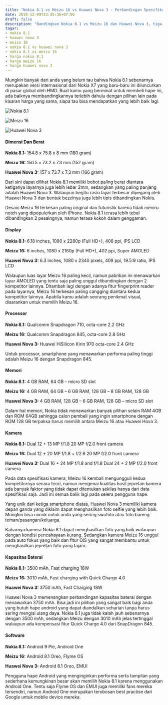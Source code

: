 ```yaml
---
title: "Nokia 8.1 vs Meizu 16 vs Huawei Nova 3 - Perbandingan Spesifikasi"
date: 2018-12-09T23:45:36+07:00
draft: false
description: "Bandingkan Nokia 8.1 vs Meizu 16 dan Huawei Nova 3, tiga smartphone layar lebar di kelas menengah."
tagar:
- nokia 8.1
- huawei nova 3
- meizu 16
- nokia 8.1 vs huawei nova 3
- nokia 8.1 vs meizu 16
- harga nokia 8.1
- harga meizu 16
- harga huawei nova 3
---
```


Mungkin banyak dari anda yang belum tau bahwa Nokia 8.1 sebenarnya merupakan versi internasional dari Nokia X7 yang baru-baru ini diluncurkan di pasar global oleh HMD. Buat kamu yang berminat untuk membeli hape ini, ada baiknya membandingkannya terlebih dahulu dengan pilihan lain pada kisaran harga yang sama, siapa tau bisa mendapatkan yang lebih baik lagi.

![Nokia 8.1](../nokia8.1-vs-meizu16-vs-huawei-nova3/nokia-8.1.jpg)

![Meizu 16](../nokia8.1-vs-meizu16-vs-huawei-nova3/meizu-16.jpg)

![Huawei Nova 3](../nokia8.1-vs-meizu16-vs-huawei-nova3/huawei-nova-3.jpg)

#### Dimensi Dan Berat

**Nokia 8.1:** 154.8 x 75.8 x 8 mm (180 gram)

**Meizu 16:** 150.5 x 73.2 x 7.3 mm (152 gram)

**Huawei Nova 3:** 157 x 73.7 x 7.3 mm (166 gram)

Dari sini dapat dilihat Nokia 8.1 memiliki bobot paling berat diantara ketiganya layarnya juga lebih lebar 2mm, sedangkan yang paling panjang adalah Huawei Nova 3. Walaupun begitu rasio layar terbesar dipegang oleh Huawei Nova 3 dan bentuk bezelnya juga lebih tipis dibandingkan Nokia.

Desain Meizu 16 terkesan paling original dan futuristik karena tidak meniru notch yang dipopulerkan oleh iPhone. Nokia 8.1 terasa lebih tebal dibandingkan 2 pesaingnya, namun terasa kokoh dalam genggaman.

#### Display

**Nokia 8.1:** 6.18 inches, 1080 x 2280p (Full HD+), 408 ppi, IPS LCD

**Meizu 16:** 6 inches, 1080 x 2160p (Full HD+), 402 ppi, Super AMOLED

**Huawei Nova 3:** 6.3 inches, 1080 x 2340 pixels, 409 ppi, 19.5:9 ratio, IPS LCD

Walaupun luas layar Meizu 16 paling kecil, namun pabrikan ini menawarkan layar AMOLED yang tentu saja paling unggul dibandingkan dengan 2 kompetitor lainnya. Ditambah lagi dengan adanya fitur fingerprint reader pada layarnya, Meizu 16 terkesan paling cangging diantara kedua kompetitor lainnya. Apabila kamu adalah seorang penikmat visual, disarankan untuk memilih Meizu 16.

#### Processor

**Nokia 8.1:** Qualcomm Snapdragon 710, octa-core 2.2 GHz

**Meizu 16:** Qualcomm Snapdragon 845, octa-core 2.8 GHz

**Huawei Nova 3:** Huawei HiSilicon Kirin 970 octa-core 2.4 GHz

Untuk processor, smartphone yang menawarkan performa paling tinggi adalah Meizu 16 dengan Snapdragon 845.

#### Memori

**Nokia 8.1:** 4 GB RAM, 64 GB – micro SD slot

**Meizu 16:** 4 GB RAM, 64 GB – 6 GB RAM, 128 GB – 8 GB RAM, 128 GB

**Huawei Nova 3:** 4 GB RAM, 128 GB – 6 GB RAM, 128 GB – micro SD slot

Dalam hal memori, Nokia tidak menawarkan banyak pilihan selain RAM 4GB dan ROM 64GB sehingga calon pembeli yang ingin smartphone dengan ROM 128 GB terpaksa harus memilih antara Meizu 16 atau Huawei Hova 3.

#### Kamera

**Nokia 8.1:** Dual 12 + 13 MP f/1.8
20 MP f/2.0 front camera

**Meizu 16:** Dual 12 + 20 MP f/1.8 + f/2.6
20 MP f/2.0 front camera

**Huawei Nova 3:** Dual 16 + 24 MP f/1.8 and f/1.8
Dual 24 + 2 MP f/2.0 front camera

Pada data spesifikasi kamera, Meizu 16 kembali mengungguli kedua kompetitornya secara teori, namun mengenai kualitas hasil jepretan kamera ada banyak faktor yang tidak dapat ditentukan sekilas hanya dari data spesifikasi saja. Jadi ini semua balik lagi pada selera pengguna hape. 

Yang unik dari ketiga smartphone diatas, Huawei Nova 3 memiliki  kamera depan ganda yang diklaim dapat menghasilkan foto selfie yang lebih baik. Mungkin bisa cocok untuk anda yang sering swafoto atau foto bareng teman/pasangan/keluarga.

Kabarnya kamera Nokia 8.1 dapat menghasilkan foto yang baik walaupun dengan kondisi pencahayaan kurang. Sedangkan kamera Meizu 16 unggul pada auto fokus yang baik dan fitur OIS yang sangat membantu untuk menghasilkan jepretan foto yang tajam.

#### Kapasitas Baterai

**Nokia 8.1:** 3500 mAh, Fast charging 18W

**Meizu 16:** 3010 mAh, Fast charging with Quick Charge 4.0

**Huawei Nova 3:** 3750 mAh, Fast Charging 18W

Huawei Nova 3 memenangkan perbandingan kapasitas baterai dengan menawarkan 3750 mAh. Bisa jadi ini pilihan yang sangat baik bagi anda yang butuh hape android yang dapat diandalkan seharian tanpa harus sering mengisi ulang daya. Nokia 8.1 juga tidak kalah jauh sebenarnya dengan 3500 mAh, sedangkan Meizu dengan 3010 mAh jelas tertinggal walaupun ada kompensasi fitur Quick Charge 4.0 dari SnapDragon 845.

#### Software

**Nokia 8.1:** Android 9 Pie, Android One

**Meizu 16:** Android 8.1 Oreo, Flyme OS

**Huawei Nova 3:** Android 8.1 Oreo, EMUI

Pengguna hape Android yang menginginkan performa serta tampilan yang sederhana kemungkinan besar akan memilih Nokia 8.1 karena menggunakan Android One. Tentu saja Flyme OS dan EMUI juga memiliki fans mereka tersendiri, namun Android One merupakan terobosan best practise dari Google untuk mobile device mereka.
